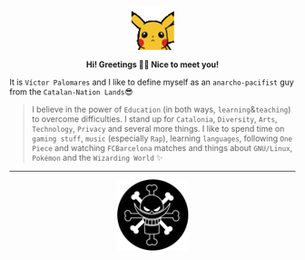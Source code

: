 <div align="center">
<p><a href="https://github.com/vpalomaresg" target="_blank"><img src="./img/pikachu_wave.gif" width="75" /></a></p>
<p><b>Hi! Greetings 👋🏼 Nice to meet you!</b></p>
</div>

It is `Víctor Palomares` and I like to define myself as an `anarcho-pacifist` guy from the `Catalan-Nation Lands`😎
  
> I believe in the power of `Education` (in both ways, `learning`&`teaching`) to overcome difficulties.
> I stand up for `Catalonia`, `Diversity`, `Arts`, `Technology`, `Privacy` and several more things.
> I like to spend time on `gaming stuff`, `music` (especially `Rap`), learning `languages`, following `One Piece` and watching `FCBarcelona` matches and things about `GNU/Linux`, `Pokémon` and the `Wizarding World` ✨

---

<p align="center"><a href="https://github.com/vpalomaresg" target="_blank"><img width="125px" src="./img/shirohige.png" align="center" alt="vpalomaresg-Shirohige-Pirate" /></a></p>

